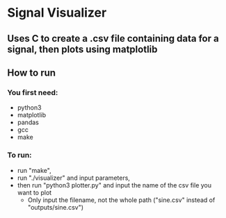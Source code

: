 # Signal Visualizer
## Uses C to create a .csv file containing data for a signal, then plots using matplotlib 

## How to run
### You first need:
- python3
- matplotlib
- pandas
- gcc
- make

### To run:
- run "make",
- run "./visualizer" and input parameters,
- then run "python3 plotter.py" and input the name of the csv file you want to plot
	- Only input the filename, not the whole path ("sine.csv" instead of "outputs/sine.csv")

